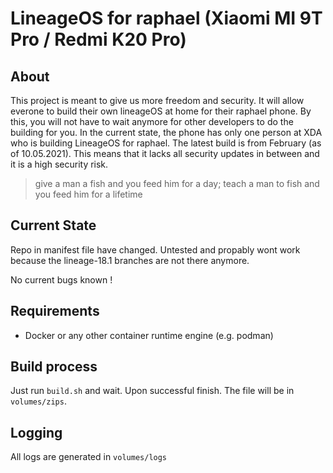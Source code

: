 # LineageOS for raphael (Xiaomi MI 9T Pro / Redmi K20 Pro)

## About

This project is meant to give us more freedom and security. It will allow everone to build their own lineageOS at home for their raphael phone.  By this, you will not have to wait anymore for other developers to do the building for you. In the current state, the phone has only one person at XDA who is building LineageOS for raphael. The latest build is from February (as of 10.05.2021). This means that it lacks all security updates in between and it is a high security risk.

> give a man a fish and you feed him for a day; teach a man to fish and you feed him for a lifetime

## Current State

Repo in manifest file have changed. Untested and propably wont work because the lineage-18.1 branches are not there anymore.

No current bugs known !

## Requirements

- Docker or any other container runtime engine (e.g. podman)


## Build process

Just run `build.sh` and wait. Upon successful finish. The file will be in `volumes/zips`.

## Logging

All logs are generated in `volumes/logs`
